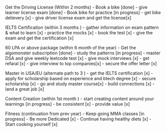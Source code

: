 Get the Driving License (Within 2 months)
		- Book a bike [done]
		- give learner license exam [done]
		- Book bike for practice [in progress]
		- get bike delievery [x]
		- give driver license exam and get the license[x]

IELTS Certification (within 3 months )
		- gather information on exam pattern & what to learn [x]
		- practice the mocks [x]
		- book the test [x]
		- give the exam and get the certification [x]

60 LPA or above package (within 6 month of the year)
		- Get the algomonster subscription [done]
		- study the patterns [in progress]
		- master DSA and give weekly leetcode test [x]
		- give mock interviews [x]
		- get refaral [x]
		- give interview to top companies[x]
		- secure the offer letter [x]

Master in USA/EU (alternate path to 3 )
		- get the IELTS certification [x]
		- apply for scholarship based on experience and btech degree [x]
		- secure scholarship [x]
		- go and study master course[x]
		- build connections [x]
		- land a great job [x]

Content Creation (within 1st month )
		- start creating content around your learnings [in progress]
		- be consistent [x]
		- provide value [x]

Fitness (continuation from prev year)
		- Keep going MMA classes [in progress]
		- Be more Dedicated [x]
		- Continue having healthy diets [x]
		- Start cooking yourself [x]
